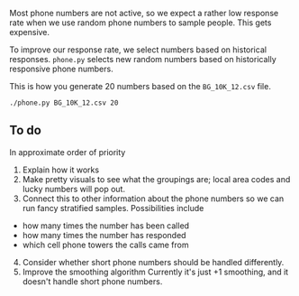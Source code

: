 Most phone numbers are not active, so we expect a
rather low response rate when we use random phone
numbers to sample people. This gets expensive.

To improve our response rate, we select numbers
based on historical responses. `phone.py` selects
new random numbers based on historically responsive
phone numbers.

This is how you generate 20 numbers based on the `BG_10K_12.csv` file.

    ./phone.py BG_10K_12.csv 20

## To do
In approximate order of priority

1. Explain how it works
2. Make pretty visuals to see what the groupings are;
    local area codes and lucky numbers will pop out.
3. Connect this to other information about the phone numbers so
    we can run fancy stratified samples. Possibilities include
  * how many times the number has been called
  * how many times the number has responded
  * which cell phone towers the calls came from
4. Consider whether short phone numbers should be handled differently.
5. Improve the smoothing algorithm
    Currently it's just +1 smoothing, and it doesn't handle short phone numbers.
